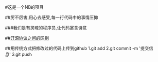 #这是一个NB的项目

##厉不厉害,用心去感受,每一行代码中的事情压抑

###我们是有灵魂的程序员,让代码富含诗意

##[开源协议之间的区别](https://blog.csdn.net/qq_39239110/article/details/92834885)

##用传统方式把修改过的代码上传到github
1.git add
2.git commit -m  '提交信息'
3.git push